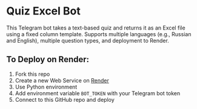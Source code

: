 # Quiz Excel Bot

This Telegram bot takes a text-based quiz and returns it as an Excel file using a fixed column template. Supports multiple languages (e.g., Russian and English), multiple question types, and deployment to Render.

## To Deploy on Render:
1. Fork this repo
2. Create a new Web Service on [Render](https://render.com/)
3. Use Python environment
4. Add environment variable `BOT_TOKEN` with your Telegram bot token
5. Connect to this GitHub repo and deploy
